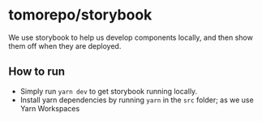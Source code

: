 # tomorepo/storybook
We use storybook to help us develop components locally, and then show them off when they are deployed.

## How to run
- Simply run `yarn dev` to get storybook running locally.
- Install yarn dependencies by running `yarn` in the `src` folder; as we use Yarn Workspaces
